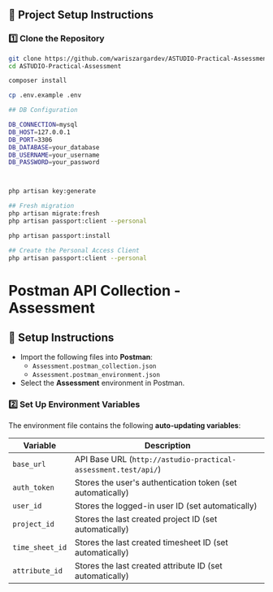 
## 🚀 **Project Setup Instructions**

### **1️⃣ Clone the Repository**
```sh
git clone https://github.com/wariszargardev/ASTUDIO-Practical-Assessment.git
cd ASTUDIO-Practical-Assessment

composer install

cp .env.example .env

## DB Configuration

DB_CONNECTION=mysql
DB_HOST=127.0.0.1
DB_PORT=3306
DB_DATABASE=your_database
DB_USERNAME=your_username
DB_PASSWORD=your_password



php artisan key:generate

## Fresh migration
php artisan migrate:fresh
php artisan passport:client --personal

php artisan passport:install

## Create the Personal Access Client
php artisan passport:client --personal
```


# Postman API Collection - Assessment

## 🚀 **Setup Instructions**
- Import the following files into **Postman**:
    - `Assessment.postman_collection.json`
    - `Assessment.postman_environment.json`
- Select the **Assessment** environment in Postman.

### 2️⃣ **Set Up Environment Variables**
The environment file contains the following **auto-updating variables**:

| **Variable**      | **Description** |
|------------------|---------------------------------------------|
| `base_url`       | API Base URL (`http://astudio-practical-assessment.test/api/`) |
| `auth_token`     | Stores the user's authentication token (set automatically) |
| `user_id`        | Stores the logged-in user ID (set automatically) |
| `project_id`     | Stores the last created project ID (set automatically) |
| `time_sheet_id`  | Stores the last created timesheet ID (set automatically) |
| `attribute_id`   | Stores the last created attribute ID (set automatically) |

